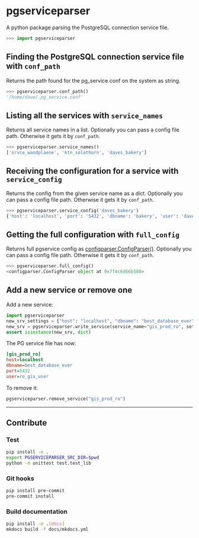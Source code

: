 # pgserviceparser

A python package parsing the PostgreSQL connection service file.

```python
>>> import pgserviceparser
```

## Finding the PostgreSQL connection service file with `conf_path`

Returns the path found for the pg_service.conf on the system as string.

```python
>>> pgserviceparser.conf_path()
'/home/dave/.pg_service.conf'
```

## Listing all the services with `service_names`

Returns all service names in a list.
Optionally you can pass a config file path. Otherwise it gets it by `conf_path`.

```python
>>> pgserviceparser.service_names()
['srvce_wandplaene', 'ktn_solothurn', 'daves_bakery']

```

## Receiving the configuration for a service with `service_config`

Returns the config from the given service name as a dict.
Optionally you can pass a config file path. Otherwise it gets it by `conf_path`.

```python
>>> pgserviceparser.service_config('daves_bakery')
{'host': 'localhost', 'port': '5432', 'dbname': 'bakery', 'user': 'dave', 'password': 'fischersfritz'}
```

## Getting the full configuration with `full_config`

Returns full pgservice config as [configparser.ConfigParser()](https://docs.python.org/3/library/configparser.html).
Optionally you can pass a config file path. Otherwise it gets it by `conf_path`.

```python
>>> pgserviceparser.full_config()
<configparser.ConfigParser object at 0x7f4c6d66b580>
```

## Add a new service or remove one

Add a new service:

```python
import pgserviceparser
new_srv_settings = {"host": "localhost", "dbname": "best_database_ever", "port": 5432, "user": "ro_gis_user"}
new_srv = pgserviceparser.write_service(service_name="gis_prod_ro", settings=new_srv_settings, create_if_not_found=True)
assert isinstance(new_srv, dict)
```

The PG service file has now:

```ini
[gis_prod_ro]
host=localhost
dbname=best_database_ever
port=5432
user=ro_gis_user
```

To remove it:

```python
pgserviceparser.remove_service("gis_prod_ro")
```

----

## Contribute

### Test

```sh
pip install -e .
export PGSERVICEPARSER_SRC_DIR=$pwd
python -m unittest test.test_lib
```

### Git hooks

```sh
pip install pre-commit
pre-commit install
```

### Build documentation

```sh
pip install -e .[docs]
mkdocs build -f docs/mkdocs.yml
```
